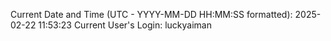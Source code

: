 Current Date and Time (UTC - YYYY-MM-DD HH:MM:SS formatted): 2025-02-22 11:53:23
Current User's Login: luckyaiman
